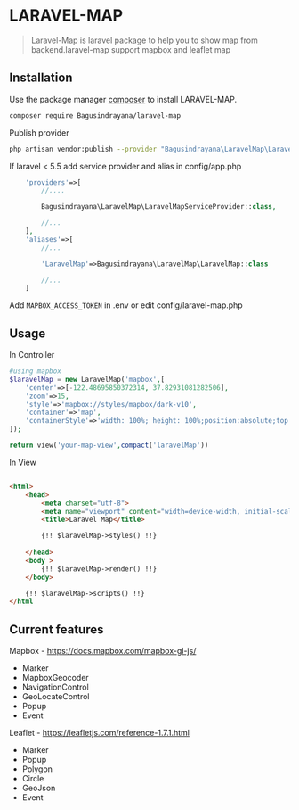 # LARAVEL-MAP

> Laravel-Map is laravel package to help you to show map from backend.laravel-map support mapbox and leaflet map

## Installation

Use the package manager [composer](https://getcomposer.org) to install LARAVEL-MAP.

```bash
composer require Bagusindrayana/laravel-map
```

Publish provider

```bash
php artisan vendor:publish --provider "Bagusindrayana\LaravelMap\LaravelMapServiceProvider"
```

If laravel < 5.5 add service provider and alias in config/app.php

```php
    'providers'=>[
        //....

        Bagusindrayana\LaravelMap\LaravelMapServiceProvider::class,

        //...
    ],
    'aliases'=>[
        //...

        'LaravelMap'=>Bagusindrayana\LaravelMap\LaravelMap::class

        //...
    ]


```

Add `MAPBOX_ACCESS_TOKEN` in .env or edit config/laravel-map.php



## Usage



In Controller

```php
#using mapbox
$laravelMap = new LaravelMap('mapbox',[
    'center'=>[-122.48695850372314, 37.82931081282506],
    'zoom'=>15,
    'style'=>'mapbox://styles/mapbox/dark-v10',
    'container'=>'map',
    'containerStyle'=>'width: 100%; height: 100%;position:absolute;top:0;bottom:0;'
]);

return view('your-map-view',compact('laravelMap'))

```

In View

```html

<html>
    <head>
        <meta charset="utf-8">
        <meta name="viewport" content="width=device-width, initial-scale=1">
        <title>Laravel Map</title>

        {!! $laravelMap->styles() !!}
      
    </head>
    <body >
        {!! $laravelMap->render() !!}
    </body>

    {!! $laravelMap->scripts() !!}
</html

```

## Current features

Mapbox - https://docs.mapbox.com/mapbox-gl-js/
- Marker
- MapboxGeocoder
- NavigationControl
- GeoLocateControl
- Popup
- Event

Leaflet - https://leafletjs.com/reference-1.7.1.html
- Marker
- Popup
- Polygon
- Circle
- GeoJson
- Event
